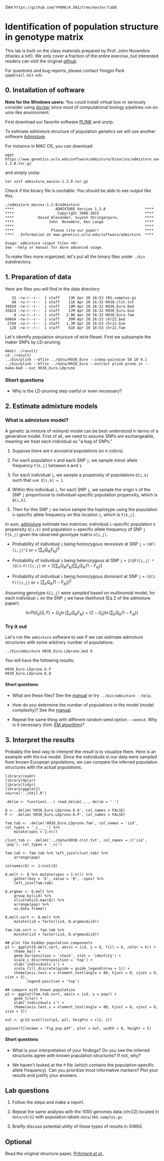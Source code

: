 See `https://github.com/YPARK/6.881/tree/master/lab8`

# Identification of population structure in genotype matrix

This lab is built on the class materials prepared by Prof. John
Novembre (thanks a lot!).  We only cover a fraction of the entire
exercise, but interested readers can visit the original
[github](https://github.com/NovembreLab/HGDP_PopStruct_Exercise).

For questions and bug reports, please contact Yongjin Park
`ypp@csail.mit.edu`

## 0. Installation of software

__Note for the Windows users:__ You could install virtual box or seriously
consider using [docker](https://www.docker.com/what-docker) since most
of computational biology pipelines run on unix-like environment.

First download our favorite software
[PLINK](https://www.cog-genomics.org/plink2) and unzip.

To estimate admixture structure of population genetics we will use
another software [Admixture](https://www.genetics.ucla.edu/software/admixture/download.html).

For instance in MAC OS, you can download
```
wget https://www.genetics.ucla.edu/software/admixture/binaries/admixture_macosx-1.3.0.tar.gz 
```
and simply unzip:
```
tar xzvf admixture_macosx-1.3.0.tar.gz 
```

Check if the binary file is excitable.  You should be able to see output like this.
```
./admixture_macosx-1.3.0/admixture
****                   ADMIXTURE Version 1.3.0                  ****
****                    Copyright 2008-2015                     ****
****           David Alexander, Suyash Shringarpure,            ****
****                John  Novembre, Ken Lange                   ****
****                                                            ****
****                 Please cite our paper!                     ****
****   Information at www.genetics.ucla.edu/software/admixture  ****

Usage: admixture <input file> <K>
See --help or manual for more advanced usage.
```

To make files more organized, let's put all the binary files under
`./bin` subdirectory.


## 1. Preparation of data

Here are files you will find in the data directory:

```
   32 -rw-r--r--  1 staff    13K Apr 20 16:53 1KG.samples.gz
   48 -rw-r--r--  1 staff    21K Apr 20 16:32 H938.clst.txt
39920 -rw-r--r--  1 staff    19M Apr 20 16:32 H938_Euro.bed
35824 -rw-r--r--  1 staff    17M Apr 20 16:32 H938_Euro.bim
    8 -rw-r--r--  1 staff   2.9K Apr 20 16:32 H938_Euro.fam
60664 -rw-r--r--  1 staff    30M Apr 20 16:53 chr22.bed
 2744 -rw-r--r--  1 staff   1.3M Apr 20 16:53 chr22.bim
  128 -rw-r--r--  1 staff    61K Apr 20 16:53 chr22.fam
```

Let's identify population structure of `H938` fileset.
First we subsample the maker SNPs by LD-pruning.

```
mkdir ./result/
cd ./result/
../bin/plink --bfile ../data/H938_Euro --indep-pairwise 50 10 0.1
../bin/plink --bfile ../data/H938_Euro --extract plink.prune.in --make-bed --out H938_Euro.LDprune
```

### Short questions

- Why is the LD-pruning step useful or even necessary?

## 2. Estimate admixture models

### What is admixture model? 

A genetic 
(a mixture of mixture) model can be best understood in terms of a
generative model.  First of all, we need to assume SNPs are
exchangeable, meaning we treat each individual as "a bag of SNPs."

1. Suppose there are `K` ancestral populations (or `K` colors).

2. For each population `k` and each SNP `j`, we sample minor allele frequency `F[k,j]` between `0` and `1`.

3. For each individual `i`, we sample a propensity of populations `Q[i,k]` such that `sum Q[i,k] = 1`.

4. Within this individual `i`, for each SNP `j`, we sample the origin `k` of the SNP `j` proportional to individual-specific population propensity, which is `Q[i,k]`.

5. Then for this SNP `j` we twice sample the haplotype using the population `k`-specific allele frequency on this location `j`, which is `F[k,j]`.


In sum, [admixture](https://genome.cshlp.org/content/19/9/1655.full)
estimate two matrices: individual `i`-specific population `k`
propensity `Q[i,k]` and population `k`-specific allele frequency of
SNP `j` `F[k,j]` given the observed genotype matrix `G[i,j]`.


* Probability of individual `i` being homozygous recessive at SNP `j` = `(QF)[i,j]^2` or = $\left[\sum_{k} Q_{ik} F_{kj}\right]^2$

* Probability of individual `i` being heterozygous at SNP `j` = `2(QF)[i,j] * (Q(1-F))[i,j]` or  = $2\left[\sum_{k} Q_{ik} F_{kj}\right]\left[\sum_{k} Q_{ik} (1 - F_{kj})\right]$

* Probability of individual `i` being homozygous dominant at SNP `j` = `(Q(1-F))[i,j]` or = $\left[\sum_{k} Q_{ik} (1 - F_{kj})\right]^2$

Assuming genotype `G[i,j]` were sampled based on multinomial model, for each individual `i` on the SNP `j` we have likelihood (Eq 2 of the admixture paper):

$$\ln P(G_{ij}|Q,F) = G_{ij} \ln \left(\sum_{k}Q_{ik} F_{kj}\right) + (2 - G_{ij})\ln \left(\sum_{k}Q_{ik} (1 - F_{kj})\right)$$


### Try it out

Let's run the `admixture` software to see if we can estimate admixture
structures with some arbitrary number of populations.

```
../bin/admixture H938_Euro.LDprune.bed 6
```

You will have the following results:

```
H938_Euro.LDprune.6.P
H938_Euro.LDprune.6.Q
```

#### Short questions

- What are these files?  See the [manual](https://www.genetics.ucla.edu/software/admixture/admixture-manual.pdf) or try `../bin/admixture --help`.

- How do you determine the number of populations in the model (model complexity)? See the [manual](https://www.genetics.ucla.edu/software/admixture/admixture-manual.pdf).

- Repeat the same thing with different random seed option `--seed=X`.  Why is it necessary (hint: [EM algorithm](https://en.wikipedia.org/wiki/Expectation%E2%80%93maximization_algorithm))?


## 3. Interpret the results

Probably the best way to interpret the result is to visualize them.
Here is an example with the `K=6` model.  Since the individuals in our
data were sampled from known European populations, we can compare the
inferred population structures with the actual populations.

```
library(readr)
library(dplyr)
library(tidyr)
library(ggplot2)
source('../Util.R')

.delim <- function(...) read_delim(..., delim = ' ')

Q <- .delim('H938_Euro.LDprune.6.Q', col_names = FALSE)
P <- .delim('H938_Euro.LDprune.6.P', col_names = FALSE)

fam.tab <- .delim('H938_Euro.LDprune.fam', col_names = 'iid', col_types = '_c____') %>%
    mutate(xpos = 1:n())

clust.tab <- .delim('../data/H938.clst.txt', col_names = c('iid', 'pop'), col_types = '_cc')

fam.tab <- fam.tab %>% left_join(clust.tab) %>%
    arrange(pop)

colnames(Q) <- 1:ncol(Q)

Q.melt <- Q %>% mutate(xpos = 1:n()) %>%
    gather(key = 'k', value = 'Q', -xpos) %>%
    left_join(fam.tab)

Q.argmax <- Q.melt %>%
    group_by(iid) %>%
    slice(which.max(Q)) %>%
    arrange(pop) %>%
    as.data.frame()

Q.melt.sort <- Q.melt %>%
    mutate(iid = factor(iid, Q.argmax$iid))

fam.tab.sort <- fam.tab %>%
    mutate(iid = factor(iid, Q.argmax$iid))

## plot the hidden population components
p1 <- ggplot(Q.melt.sort, aes(x = iid, y = Q, fill = k, color = k)) +
    theme_bw() +
    geom_bar(position = 'stack', stat = 'identity') +
    scale_x_discrete(position = 'top') +
    xlab('individuals i') +
    scale_fill_discrete(guide = guide_legend(nrow = 1)) +
    theme(axis.text.x = element_text(angle = 80, hjust = 0, vjust = 0, size = 3),
          legend.position = 'top')

## compare with known population
p2 <- ggplot(fam.tab.sort, aes(x = iid, y = pop)) +
    geom_tile() +
    xlab('individuals i') +
    theme(axis.text.x = element_text(angle = 80, hjust = 0, vjust = 0, size = 3))

out <- grid.vcat(list(p1, p2), heights = c(2, 1))

ggsave(filename = 'Fig_pop.pdf', plot = out, width = 8, height = 5)
```

#### Short questions

- What is your interpretation of your findings?  Do you see the
  inferred structures agree with known population structures?  If not,
  why?

- We haven't looked at the `P` file (which contains the
  population-specific allele frequency).  Can you prioritize most
  informative markers?  Plot your results and justify your answers.


## Lab questions

1. Follow the steps and make a report.

2. Repeat the same analysis with the 1000 genomes data (chr22) located in `data/chr22` with population labels `data/1KG.samples.gz`.

3. Briefly discuss potential utility of these types of results in GWAS.


## Optional

Read the original structure paper, [Pritchard _et al_.](http://www.genetics.org/content/155/2/945.long).

